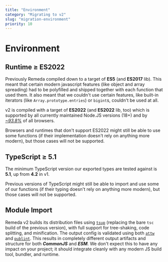 ```yaml
---
title: "Environment"
category: "Migrating to v2"
slug: "migration-environment"
priority: 10
---
```


# Environment

## Runtime ≥ ES2022

Previously Remeda compiled down to a target of **ES5** (and **ES2017** lib).
This meant that certain modern javascript features (like object and array
spreading) had to be polyfilled and shipped together with each function that
used them. It also meant that we couldn't use certain features, like built-in
iterators (like `Array.prototype.entries`) or `bigint`s, couldn't be used at
all.

v2 is compiled with a target of **ES2022** (and **ES2022** lib, too) which is
supported by all currently maintained Node.JS versions (18+) and by [_~93.8%_](https://caniuse.com/mdn-javascript_builtins_array_at,mdn-javascript_builtins_object_hasown)
of all browsers.

Browsers and runtimes that don't support ES2022 might still be able to use some
functions (if their implementation doesn't rely on anything more modern), but
those cases will not be supported.

## TypeScript ≥ 5.1

The minimum TypeScript version our exported types are tested against is **5.1**,
up from **4.2** in v1.

Previous versions of TypeScript might still be able to import and use some of
our functions (if their typing doesn't rely on anything more modern), but those
cases will not be supported.

## Module Import

Remeda v2 builds its distribution files using [`tsup`](https://tsup.egoist.dev/)
(replacing the bare `tsc` build of the previous version), with full support for
tree-shaking, code splitting, and minification. The output config is validated
using both [`attw`](https://arethetypeswrong.github.io/) and [`publint`](https://publint.dev/).
This results in completely different output artifacts and structure for both
**_CommonJS_** and **_ESM_**. We don't expect this to have any impact on your
project; it should integrate cleanly with any modern JS build tool, bundler, and
runtime.
